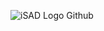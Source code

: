 ![iSAD Logo Github](https://github.com/sirx2713/DoMore_D7/assets/122817303/d6098fae-5eee-46a3-8635-659e809c051d)
